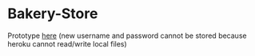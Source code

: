 # Bakery-Store

Prototype [here](https://andrew-bakery.herokuapp.com/)
(new username and password cannot be stored because heroku cannot read/write local files) 

